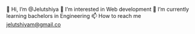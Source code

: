  👋 Hi, I’m @Jelutshiya
 👀 I’m interested in Web development
🌱 I’m currently learning bachelors in Engineering
 📫 How to reach me jelutshiyam@gmail.co
<!---
Jelutshiya/Jelutshiya is a ✨ special ✨ repository because its `README.md` (this file) appears on your GitHub profile.
You can click the Preview link to take a look at your changes.
--->
